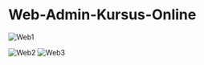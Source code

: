# Web-Admin-Kursus-Online

![Web1](https://github.com/user-attachments/assets/810e6fe1-112a-42a8-8216-973878116ae5)

![Web2](https://github.com/user-attachments/assets/c3269d52-859f-4886-a5b2-bb3c216df132)
![Web3](https://github.com/user-attachments/assets/3d63ea5a-4766-4db2-8cbb-b7b99857b101)
